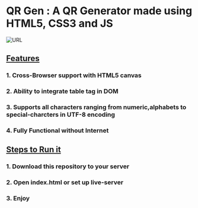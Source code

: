 <h1> QR Gen : A QR Generator made using HTML5, CSS3 and JS </h1>

![URL](https://github.com/ShankarNarayanan97/QR-Gen/blob/master/ezgif-3-8809a12d679c.gif)

<h2> <ins>Features</ins> </h2>
<h3>1. Cross-Browser support with HTML5 canvas</h3>
<h3>2. Ability to integrate table tag in DOM </h3>
<h3>3. Supports all characters ranging from numeric,alphabets to special-charcters in UTF-8 encoding</h3>
<h3>4. Fully Functional without Internet </h3>

<h2><ins>Steps to Run it</ins></h2>
<h3>1. Download this repository to your server </h3>
<h3>2. Open index.html or set up live-server </h3>
<h3>3. Enjoy</h3>
